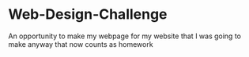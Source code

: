 # Web-Design-Challenge
An opportunity to make my webpage for my website that I was going to make anyway that now counts as homework
